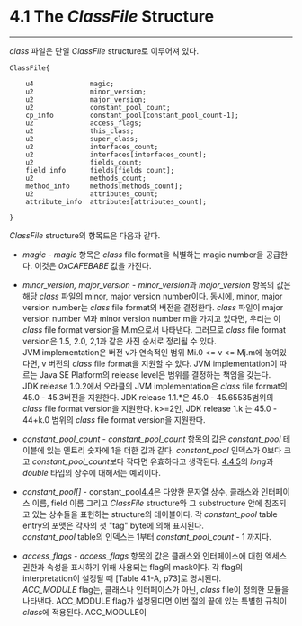 # 4.1 The *ClassFile* Structure
---

*class* 파일은 단일 *ClassFile* structure로 이루어져 있다.

	ClassFile{
	
		u4				magic;
		u2				minor_version;
		u2				major_version;
		u2				constant_pool_count;
		cp_info			constant_pool[constant_pool_count-1];
		u2				access_flags;
		u2				this_class;
		u2				super_class;
		u2				interfaces_count;
		u2				interfaces[interfaces_count];
		u2				fields_count;
		field_info		fields[fields_count];
		u2				methods_count;
		method_info 	methods[methods_count];
		u2				attributes_count;
		attribute_info	attributes[attributes_count];
		
	}

*ClassFile* structure의 항목드은 다음과 같다.

* *magic* - *magic* 항목은 *class* file format을 식별하는 magic number을 공급한다. 이것은 *0xCAFEBABE* 값을 가진다.

* *minor_version, major_version* - *minor_version*과 *major_version* 항목의 값은 해당 *class* 파일의 minor, major version number이다. 동시에, minor, major version number는 *class* file format의 버전을 결정한다. *class* 파일이 major version number M과 minor version number m을 가지고 있다면, 우리는 이 *class* file format version을 M.m으로서 나타낸다. 그러므로 *class* file format version은 1.5, 2.0, 2,1과 같은 사전 순서로 정리될 수 있다.<br> JVM implementation은 버전 v가 연속적인 범위 Mi.0 <= v <= Mj.m에 놓여있다면, v 버전의 *class* file format을 지원할 수 있다. JVM implementation이 따르는 Java SE Platform의 release level은 범위를 결정하는 책임을 갖는다.<br> JDK release 1.0.2에서 오라클의 JVM implementation은 *class* file format의 45.0 - 45.3버전을 지원한다. JDK release 1.1.\*은 45.0 - 45.65535범위의 *class* file format version을 지원한다. k>=2인, JDK release 1.k 는 45.0 - 44+k.0 범위의 *class* file format version을 지원한다.

* *constant_pool_count* - *constant_pool_count* 항목의 값은 *constant_pool* 테이블에 있는 엔트리 숫자에 1을 더한 값과 같다. *constant_pool* 인덱스가 0보다 크고 *constant_pool_count*보다 작다면 유효하다고 생각된다. [4.4.5]()의 *long*과 *double* 타입의 상수에 대해서는 예외이다.

* *constant_pool[]* - constant_pool[4.4]()은 다양한 문자열 상수, 클래스와 인터페이스 이름, field 이름 그리고 *ClassFile* structure와 그 substructure 안에 참조되고 있는 상수들을 표현하는 structure의 테이블이다. 각 *constant_pool* table entry의 포맷은 각자의 첫 "tag" byte에 의해 표시된다.<br> *constant_pool* table의 인덱스는 1부터 *constant_pool_count* - 1 까지다.

* *access_flags* - *access_flags* 항목의 값은 클래스와 인터페이스에 대한 엑세스 권한과 속성을 표시하기 위해 사용되는 flag의 mask이다. 각 flag의 interpretation이 설정될 때 [Table 4.1-A, p73]로 명시된다.<br> *ACC_MODULE* flag는, 클래스나 인터페이스가 아닌, *class* file이 정의한 모듈을 나타낸다. ACC_MODULE flag가 설정된다면 이번 절의 끝에 있는 특별한 규칙이 *class*에 적용된다. ACC_MODULE이 
